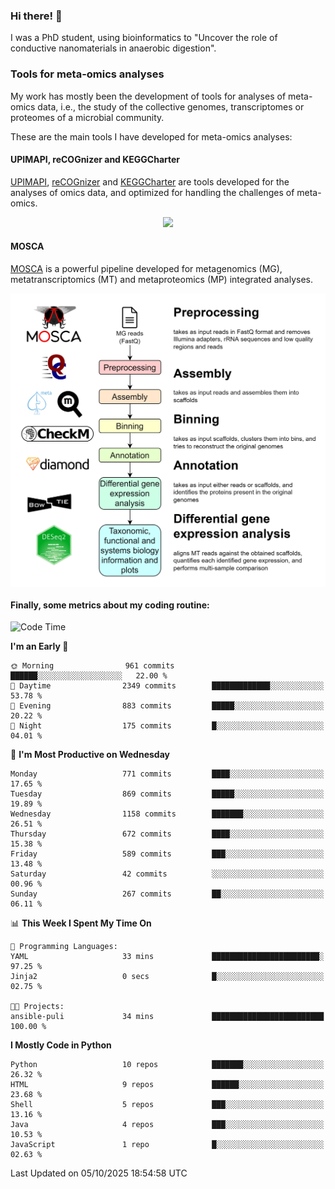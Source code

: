 ### Hi there! 👋

I was a PhD student, using bioinformatics to "Uncover the role of conductive nanomaterials in anaerobic digestion".

### Tools for meta-omics analyses

My work has mostly been the development of tools for analyses of meta-omics data, i.e., the study of the collective genomes, transcriptomes or proteomes of a microbial community.

These are the main tools I have developed for meta-omics analyses:

#### UPIMAPI, reCOGnizer and KEGGCharter

[UPIMAPI](https://github.com/iquasere/UPIMAPI), [reCOGnizer](https://github.com/iquasere/reCOGnizer) and [KEGGCharter](https://github.com/iquasere/KEGGCharter) are tools developed for the analyses of omics data, and optimized for handling the challenges of meta-omics.

<p align="center">
    <img src="assets/annotation_paper.png">
</p>

#### MOSCA

[MOSCA](https://github.com/iquasere/MOSCA) is a powerful pipeline developed for metagenomics (MG), metatranscriptomics (MT) and metaproteomics (MP) integrated analyses.

<p align="center">
    <img src="assets/mosca_workflow.png" align="center" width="700">
</p>


#### Finally, some metrics about my coding routine:

<!--START_SECTION:waka-->
![Code Time](http://img.shields.io/badge/Code%20Time-1%2C043%20hrs%2026%20mins-blue)

**I'm an Early 🐤** 

```text
🌞 Morning                961 commits         ██████░░░░░░░░░░░░░░░░░░░   22.00 % 
🌆 Daytime                2349 commits        █████████████░░░░░░░░░░░░   53.78 % 
🌃 Evening                883 commits         █████░░░░░░░░░░░░░░░░░░░░   20.22 % 
🌙 Night                  175 commits         █░░░░░░░░░░░░░░░░░░░░░░░░   04.01 % 
```
📅 **I'm Most Productive on Wednesday** 

```text
Monday                   771 commits         ████░░░░░░░░░░░░░░░░░░░░░   17.65 % 
Tuesday                  869 commits         █████░░░░░░░░░░░░░░░░░░░░   19.89 % 
Wednesday                1158 commits        ███████░░░░░░░░░░░░░░░░░░   26.51 % 
Thursday                 672 commits         ████░░░░░░░░░░░░░░░░░░░░░   15.38 % 
Friday                   589 commits         ███░░░░░░░░░░░░░░░░░░░░░░   13.48 % 
Saturday                 42 commits          ░░░░░░░░░░░░░░░░░░░░░░░░░   00.96 % 
Sunday                   267 commits         ██░░░░░░░░░░░░░░░░░░░░░░░   06.11 % 
```


📊 **This Week I Spent My Time On** 

```text
💬 Programming Languages: 
YAML                     33 mins             ████████████████████████░   97.25 % 
Jinja2                   0 secs              █░░░░░░░░░░░░░░░░░░░░░░░░   02.75 % 

🐱‍💻 Projects: 
ansible-puli             34 mins             █████████████████████████   100.00 % 
```

**I Mostly Code in Python** 

```text
Python                   10 repos            ███████░░░░░░░░░░░░░░░░░░   26.32 % 
HTML                     9 repos             ██████░░░░░░░░░░░░░░░░░░░   23.68 % 
Shell                    5 repos             ███░░░░░░░░░░░░░░░░░░░░░░   13.16 % 
Java                     4 repos             ███░░░░░░░░░░░░░░░░░░░░░░   10.53 % 
JavaScript               1 repo              █░░░░░░░░░░░░░░░░░░░░░░░░   02.63 % 
```




 Last Updated on 05/10/2025 18:54:58 UTC
<!--END_SECTION:waka-->
